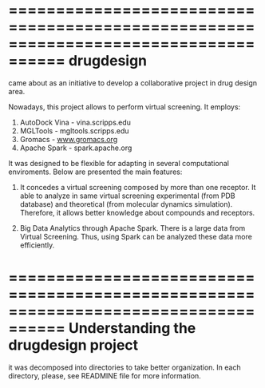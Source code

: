 ====================================================================================
					drugdesign
====================================================================================
came about as an initiative to develop a collaborative project in drug design area.
 
Nowadays, this project allows to perform virtual screening. It employs: 

1. AutoDock Vina - vina.scripps.edu
2. MGLTools - mgltools.scripps.edu
3. Gromacs - www.gromacs.org
4. Apache Spark - spark.apache.org

It was designed to be flexible for adapting in several computational enviroments. Below are presented the main features:

1. It concedes a virtual screening composed by more than one receptor. It able to analyze in same virtual screening
experimental (from PDB database) and theoretical (from molecular dynamics 
simulation). Therefore, it allows better knowledge about compounds and receptors. 

2. Big Data Analytics through Apache Spark. There is a large data from Virtual Screening. Thus, using Spark can be analyzed these data more efficiently.

====================================================================================
		Understanding the drugdesign project
====================================================================================
it was decomposed into directories to take better organization. In each directory, please, see READMINE file for more information.


